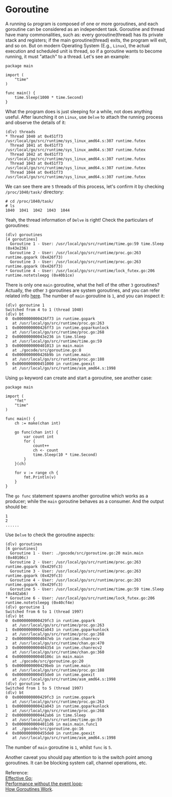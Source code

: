 # Goroutine

A running `Go` program is composed of one or more goroutines, and each goroutine can be considered as an independent task. Goroutine and thread have many commonalities, such as: every goroutine\(thread\) has its private stack and registers; if the main goroutine\(thread\) exits, the program will exit, and so on. But on modern Operating System \(E.g., `Linux`\), the actual execution and scheduled unit is thread, so if a goroutine wants to become running, it must "attach" to a thread. Let's see an example:

```text
package main

import (
    "time"
)

func main() {
    time.Sleep(1000 * time.Second)
}
```

What the program does is just sleeping for a while, not does anything useful. After launching it on `Linux`, use `Delve` to attach the running process and observe the details of it:

```text
(dlv) threads
* Thread 1040 at 0x451f73 /usr/local/go/src/runtime/sys_linux_amd64.s:307 runtime.futex
  Thread 1041 at 0x451f73 /usr/local/go/src/runtime/sys_linux_amd64.s:307 runtime.futex
  Thread 1042 at 0x451f73 /usr/local/go/src/runtime/sys_linux_amd64.s:307 runtime.futex
  Thread 1043 at 0x451f73 /usr/local/go/src/runtime/sys_linux_amd64.s:307 runtime.futex
  Thread 1044 at 0x451f73 /usr/local/go/src/runtime/sys_linux_amd64.s:307 runtime.futex
```

We can see there are `5` threads of this process, let's confirm it by checking `/proc/1040/task/` directory:

```text
# cd /proc/1040/task/
# ls
1040  1041  1042  1043  1044
```

Yeah, the thread information of `Delve` is right! Check the particulars of goroutines:

```text
(dlv) goroutines
[4 goroutines]
  Goroutine 1 - User: /usr/local/go/src/runtime/time.go:59 time.Sleep (0x43e236)
  Goroutine 2 - User: /usr/local/go/src/runtime/proc.go:263 runtime.gopark (0x426f73)
  Goroutine 3 - User: /usr/local/go/src/runtime/proc.go:263 runtime.gopark (0x426f73)
* Goroutine 4 - User: /usr/local/go/src/runtime/lock_futex.go:206 runtime.notetsleepg (0x40b1ce)
```

There is only one `main` goroutine, what the hell of the other `3` goroutines? Actually, the other `3` goroutines are system goroutines, and you can refer related info [here](https://github.com/derekparker/delve/issues/553). The number of `main` goroutine is `1`, and you can inspect it:

```text
(dlv) goroutine 1
Switched from 4 to 1 (thread 1040)
(dlv) bt
0  0x0000000000426f73 in runtime.gopark
   at /usr/local/go/src/runtime/proc.go:263
1  0x0000000000426ff3 in runtime.goparkunlock
   at /usr/local/go/src/runtime/proc.go:268
2  0x000000000043e236 in time.Sleep
   at /usr/local/go/src/runtime/time.go:59
3  0x0000000000401013 in main.main
   at ./gocode/src/goroutine.go:8
4  0x0000000000426b9b in runtime.main
   at /usr/local/go/src/runtime/proc.go:188
5  0x0000000000451000 in runtime.goexit
   at /usr/local/go/src/runtime/asm_amd64.s:1998
```

Using `go` keyword can create and start a goroutine, see another case:

```text
package main

import (
    "fmt"
    "time"
)

func main() {
    ch := make(chan int)

    go func(chan int) {
        var count int
        for {
            count++
            ch <- count
            time.Sleep(10 * time.Second)
        }
    }(ch)

    for v := range ch {
        fmt.Println(v)
    }
}
```

The `go func` statement spawns another goroutine which works as a producer; while the `main` goroutine behaves as a consumer. And the output should be:

```text
1
2
......
```

Use `Delve` to check the goroutine aspects:

```text
(dlv) goroutines
[6 goroutines]
  Goroutine 1 - User: ./gocode/src/goroutine.go:20 main.main (0x40106c)
  Goroutine 2 - User: /usr/local/go/src/runtime/proc.go:263 runtime.gopark (0x429fc3)
  Goroutine 3 - User: /usr/local/go/src/runtime/proc.go:263 runtime.gopark (0x429fc3)
  Goroutine 4 - User: /usr/local/go/src/runtime/proc.go:263 runtime.gopark (0x429fc3)
  Goroutine 5 - User: /usr/local/go/src/runtime/time.go:59 time.Sleep (0x442ab6)
* Goroutine 6 - User: /usr/local/go/src/runtime/lock_futex.go:206 runtime.notetsleepg (0x40cf4e)
(dlv) goroutine 1
Switched from 6 to 1 (thread 1997)
(dlv) bt
0  0x0000000000429fc3 in runtime.gopark
   at /usr/local/go/src/runtime/proc.go:263
1  0x000000000042a043 in runtime.goparkunlock
   at /usr/local/go/src/runtime/proc.go:268
2  0x00000000004047eb in runtime.chanrecv
   at /usr/local/go/src/runtime/chan.go:470
3  0x0000000000404354 in runtime.chanrecv2
   at /usr/local/go/src/runtime/chan.go:360
4  0x000000000040106c in main.main
   at ./gocode/src/goroutine.go:20
5  0x0000000000429beb in runtime.main
   at /usr/local/go/src/runtime/proc.go:188
6  0x0000000000455de0 in runtime.goexit
   at /usr/local/go/src/runtime/asm_amd64.s:1998
(dlv) goroutine 5
Switched from 1 to 5 (thread 1997)
(dlv) bt
0  0x0000000000429fc3 in runtime.gopark
   at /usr/local/go/src/runtime/proc.go:263
1  0x000000000042a043 in runtime.goparkunlock
   at /usr/local/go/src/runtime/proc.go:268
2  0x0000000000442ab6 in time.Sleep
   at /usr/local/go/src/runtime/time.go:59
3  0x00000000004011d6 in main.main.func1
   at ./gocode/src/goroutine.go:16
4  0x0000000000455de0 in runtime.goexit
   at /usr/local/go/src/runtime/asm_amd64.s:1998
```

The number of `main` goroutine is `1`, whilst `func` is `5`.

Another caveat you should pay attention to is the switch point among goroutines. It can be blocking system call, channel operations, etc.

Reference:  
[Effective Go](https://golang.org/doc/effective_go.html#goroutines);  
[Performance without the event loop](http://dave.cheney.net/2015/08/08/performance-without-the-event-loop);  
[How Goroutines Work](http://blog.nindalf.com/how-goroutines-work/).

